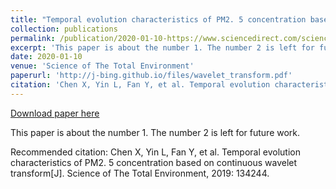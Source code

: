 ```yaml
---
title: "Temporal evolution characteristics of PM2. 5 concentration based on continuous wavelet transform"
collection: publications
permalink: /publication/2020-01-10-https://www.sciencedirect.com/science/article/abs/pii/S0048969719342275
excerpt: 'This paper is about the number 1. The number 2 is left for future work.'
date: 2020-01-10
venue: 'Science of The Total Environment'
paperurl: 'http://j-bing.github.io/files/wavelet_transform.pdf'
citation: 'Chen X, Yin L, Fan Y, et al. Temporal evolution characteristics of PM2. 5 concentration based on continuous wavelet transform[J]. Science of The Total Environment, 2019: 134244.'
---
```


<a href='http://j-bing.github.io/files/wavelet_transform.pdf'>Download paper here</a>

This paper is about the number 1. The number 2 is left for future work.

Recommended citation: Chen X, Yin L, Fan Y, et al. Temporal evolution characteristics of PM2. 5 concentration based on continuous wavelet transform[J]. Science of The Total Environment, 2019: 134244.